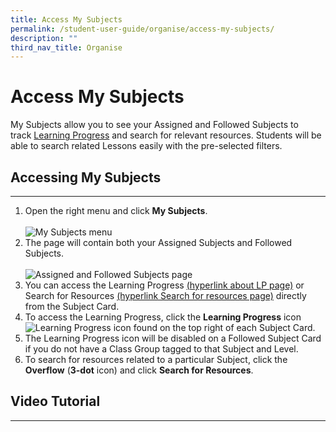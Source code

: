 ```yaml
---
title: Access My Subjects
permalink: /student-user-guide/organise/access-my-subjects/
description: ""
third_nav_title: Organise
---
```

<h1>Access My Subjects</h1>

<p>My Subjects allow you to see your Assigned and Followed Subjects to track&nbsp;<a href="#">Learning Progress</a>&nbsp;and search for relevant resources. Students will be able to search related Lessons easily with the pre-selected filters.</p>

<h2>Accessing My Subjects</h2>
<hr>
<ol>
	<li>Open the right menu and click&nbsp;<strong>My Subjects</strong>. <br><br>
		<img alt="My Subjects menu" src="https://s3-us-west-2.amazonaws.com/secure.notion-static.com/db549ffa-90a0-4d05-ac55-f8a2e043a4e0/Untitled.png"></li>
	<li>The page will contain both your Assigned Subjects and Followed Subjects.<br><br>
		<img alt="Assigned and Followed Subjects page" src="O-MySubjects1.png"></li>
	<li>You can access the Learning Progress <a href="#">(hyperlink about LP page)</a> or Search for Resources <a href="#">(hyperlink Search for resources page)</a> directly from the Subject Card.</li>
	<li>To access the Learning Progress, click the <strong>Learning Progress</strong> icon <img alt="Learning Progress icon" src="insert icon"> found on the top right of each Subject Card.</li>
	<li>The Learning Progress icon will be disabled on a Followed Subject Card if you do not have a Class Group tagged to that Subject and Level.</li>
	<li>To search for resources related to a particular Subject, click the <strong>Overflow</strong> (<strong>3-dot</strong> icon) and click <strong>Search for Resources</strong>.</li>
</ol>

<h2>Video Tutorial</h2>
<hr>